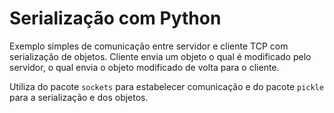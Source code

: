 # Serialização com Python

Exemplo simples de comunicação entre servidor e cliente TCP com serialização de objetos. Cliente envia um objeto o qual é modificado pelo servidor, o qual envia o objeto modificado de volta para o cliente.


Utiliza do pacote `sockets` para estabelecer comunicação e do pacote `pickle` para a serialização e dos objetos.
